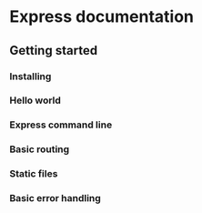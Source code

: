 # Express documentation

## Getting started

### Installing
### Hello world
### Express command line
### Basic routing
### Static files
### Basic error handling